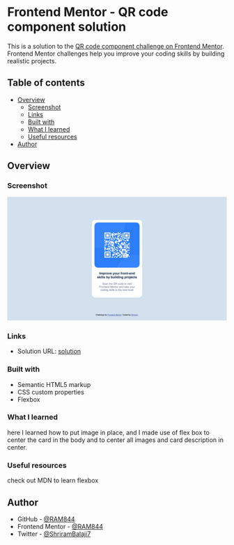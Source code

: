 # Frontend Mentor - QR code component solution

This is a solution to the [QR code component challenge on Frontend Mentor](https://www.frontendmentor.io/challenges/qr-code-component-iux_sIO_H). Frontend Mentor challenges help you improve your coding skills by building realistic projects. 

## Table of contents

- [Overview](#overview)
  - [Screenshot](#screenshot)
  - [Links](#links)
  - [Built with](#built-with)
  - [What I learned](#what-i-learned)
  - [Useful resources](#useful-resources)
- [Author](#author)


## Overview

### Screenshot

![](./screenshot.jpeg)




### Links

- Solution URL: [solution](https://your-solution-url.com)



### Built with

- Semantic HTML5 markup
- CSS custom properties
- Flexbox




### What I learned

here I learned how to put image in place, and I made use of flex box to center the card in the body and to center all images and card description in center.



### Useful resources
 check out MDN to learn flexbox

## Author

- GitHub - [@RAM844](https://github.com/RAM844)
- Frontend Mentor - [@RAM844](https://www.frontendmentor.io/profile/RAM844)
- Twitter - [@ShriramBalaji7](https://www.twitter.com/ShriramBalaji7)




